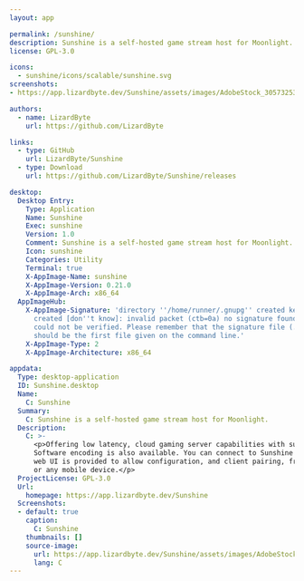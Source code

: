 ```yaml
---
layout: app

permalink: /sunshine/
description: Sunshine is a self-hosted game stream host for Moonlight.
license: GPL-3.0

icons:
  - sunshine/icons/scalable/sunshine.svg
screenshots:
- https://app.lizardbyte.dev/Sunshine/assets/images/AdobeStock_305732536_1920x1280.jpg

authors:
  - name: LizardByte
    url: https://github.com/LizardByte

links:
  - type: GitHub
    url: LizardByte/Sunshine
  - type: Download
    url: https://github.com/LizardByte/Sunshine/releases

desktop:
  Desktop Entry:
    Type: Application
    Name: Sunshine
    Exec: sunshine
    Version: 1.0
    Comment: Sunshine is a self-hosted game stream host for Moonlight.
    Icon: sunshine
    Categories: Utility
    Terminal: true
    X-AppImage-Name: sunshine
    X-AppImage-Version: 0.21.0
    X-AppImage-Arch: x86_64
  AppImageHub:
    X-AppImage-Signature: 'directory ''/home/runner/.gnupg'' created keybox ''/home/runner/.gnupg/pubring.kbx''
      created [don''t know]: invalid packet (ctb=0a) no signature found the signature
      could not be verified. Please remember that the signature file (.sig or .asc)
      should be the first file given on the command line.'
    X-AppImage-Type: 2
    X-AppImage-Architecture: x86_64

appdata:
  Type: desktop-application
  ID: Sunshine.desktop
  Name:
    C: Sunshine
  Summary:
    C: Sunshine is a self-hosted game stream host for Moonlight.
  Description:
    C: >-
      <p>Offering low latency, cloud gaming server capabilities with support for AMD, Intel, and Nvidia GPUs for hardware encoding.
      Software encoding is also available. You can connect to Sunshine from any Moonlight client on a variety of devices. A
      web UI is provided to allow configuration, and client pairing, from your favorite web browser. Pair from the local server
      or any mobile device.</p>
  ProjectLicense: GPL-3.0
  Url:
    homepage: https://app.lizardbyte.dev/Sunshine
  Screenshots:
  - default: true
    caption:
      C: Sunshine
    thumbnails: []
    source-image:
      url: https://app.lizardbyte.dev/Sunshine/assets/images/AdobeStock_305732536_1920x1280.jpg
      lang: C
---
```

